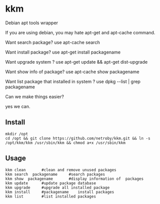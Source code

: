 kkm
===

Debian apt tools wrapper

If you are using debian, you may hate apt-get and apt-cache command.

Want search package? use apt-cache search

Want install package? use apt-get install packagename

Want upgrade system ? use apt-get update && apt-get dist-upgrade

Want show info of package? use apt-cache show packagename

Want list package that installed in system ? use dpkg --list | grep packagename

Can we make things easier?

yes we can.

Install
---------
```
mkdir /opt
cd /opt && git clone https://github.com/netroby/kkm.git && ln -s /opt/kkm/kkm /usr/sbin/kkm && chmod a+x /usr/sbin/kkm
```
Usage
---------
```
kkm clean		#clean and remove unused packages
kkm search  packagename		#search packages
kkm show  packagename		#display information of  packages
kkm update		#update package database
kkm upgrade		#upgrade all installed package
kkm install		#packagename	install packages
kkm list		#list installed packages
```

